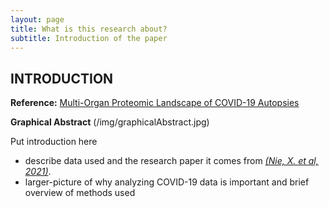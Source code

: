 ```yaml
---
layout: page
title: What is this research about?
subtitle: Introduction of the paper
---
```




## INTRODUCTION

**Reference:** [Multi-Organ Proteomic Landscape of COVID-19 Autopsies](https://www.ncbi.nlm.nih.gov/pmc/articles/PMC7794601/)

**Graphical Abstract** (/img/graphicalAbstract.jpg)

Put introduction here
- describe data used and the research paper it comes from [_(Nie, X. et al, 2021)_](https://www.ncbi.nlm.nih.gov/pmc/articles/PMC7794601/). 
- larger-picture of why analyzing COVID-19 data is important and brief overview of methods used
